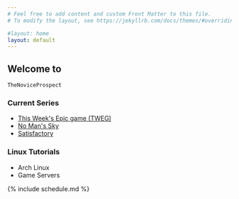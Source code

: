 ```yaml
---
# Feel free to add content and custom Front Matter to this file.
# To modify the layout, see https://jekyllrb.com/docs/themes/#overriding-theme-defaults

#layout: home
layout: default
---
```

## Welcome to

`TheNoviceProspect`

### Current Series

- [This Week's Epic game (TWEG)](https://www.youtube.com/watch?v=rOLYk_M4VBg&list=PLuRZiBd8Z0AoTkJDq4-EwlVAX_PRAfZMK)
- [No Man's Sky](https://www.youtube.com/watch?v=Pfj9j64duFs&list=PLuRZiBd8Z0AqQu2zZVGclTt4q0hfYRrgB)
- [Satisfactory](https://www.youtube.com/watch?v=F2zch49qDwI&list=PLuRZiBd8Z0Aq5GqtK5UoLY66ZI3Sg-3tS)

### Linux Tutorials

- Arch Linux
- Game Servers

{% include schedule.md %}
